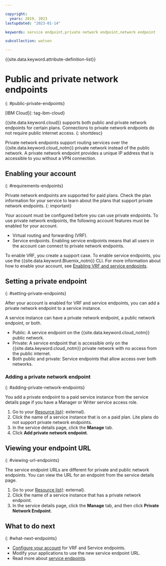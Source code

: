 ```yaml
---

copyright:
  years: 2019, 2023
lastupdated: "2023-01-14"

keywords: service endpoint,private network endpoint,network endpoint

subcollection: watson

---
```


{{site.data.keyword.attribute-definition-list}}

# Public and private network endpoints
{: #public-private-endpoints}

[IBM Cloud]{: tag-ibm-cloud}

{{site.data.keyword.cloud}} supports both public and private network endpoints for certain plans. Connections to private network endpoints do not require public internet access.
{: shortdesc}

Private network endpoints support routing services over the {{site.data.keyword.cloud_notm}} private network instead of the public network. A private network endpoint provides a unique IP address that is accessible to you without a VPN connection.

## Enabling your account
{: #requirements-endpoints}

Private network endpoints are supported for paid plans. Check the plan information for your service to learn about the plans that support private network endpoints.
{: important}

Your account must be configured before you can use private endpoints. To use private network endpoints, the following account features must be enabled for your account.

- Virtual routing and forwarding (VRF).
- Service endpoints. Enabling service endpoints means that all users in the account can connect to private network endpoints.

To enable VRF, you create a support case. To enable service endpoints, you use the {{site.data.keyword.Bluemix_notm}} CLI. For more information about how to enable your account, see [Enabling VRF and service endpoints](/docs/account?topic=account-vrf-service-endpoint).

## Setting a private endpoint
{: #setting-private-endpoints}

After your account is enabled for VRF and service endpoints, you can add a private network endpoint to a service instance.

A service instance can have a private network endpoint, a public network endpoint, or both.

- Public: A service endpoint on the {{site.data.keyword.cloud_notm}} public network.
- Private: A service endpoint that is accessible only on the {{site.data.keyword.cloud_notm}} private network with no access from the public internet.
- Both public and private: Service endpoints that allow access over both networks.

### Adding a private network endpoint
{: #adding-private-network-endpoints}

You add a private endpoint to a paid service instance from the service details page if you have a Manager or Writer service access role.

1.  Go to your [Resource list](https://{DomainName}/resources){: external}.
1.  Click the name of a service instance that is on a paid plan. Lite plans do not support private network endpoints.
1.  In the service details page, click the **Manage** tab.
1.  Click **Add private network endpoint**.

## Viewing your endpoint URL
{: #viewing-url-endpoints}

The service endpoint URLs are different for private and public network endpoints. You can view the URL for an endpoint from the service details page.

1.  Go to your [Resource list](https://{DomainName}/resources){: external}.
1.  Click the name of a service instance that has a private network endpoint.
1.  In the service details page, click the **Manage** tab, and then click **Private Network Endpoint**.

## What to do next
{: #what-next-endpoints}

- [Configure your account](/docs/account?topic=account-vrf-service-endpoint) for VRF and Service endpoints.
- Modify your applications to use the new service endpoint URL.
- Read more about [service endpoints](/docs/account?topic=account-service-endpoints-overview).

